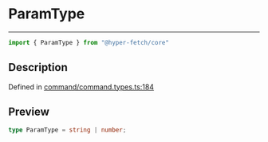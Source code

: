 

# ParamType

<div class="api-docs__separator" data-reactroot="">

---

</div><div class="api-docs__import" data-reactroot="">

```ts
import { ParamType } from "@hyper-fetch/core"
```

</div><div class="api-docs__section">

## Description

</div><div class="api-docs__description"><span class="api-docs__do-not-parse">



</span></div><p class="api-docs__definition">

Defined in [command/command.types.ts:184](https://github.com/BetterTyped/hyper-fetch/blob/a5ae46b5/packages/core/src/command/command.types.ts#L184)

</p><div class="api-docs__section">

## Preview

</div><div class="api-docs__preview type single">

```ts
type ParamType = string | number;
```

</div>
